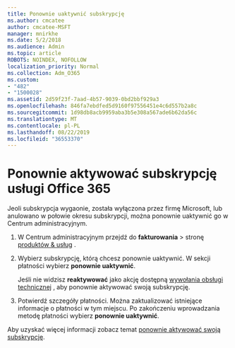 ```yaml
---
title: Ponownie uaktywnić subskrypcję
ms.author: cmcatee
author: cmcatee-MSFT
manager: mnirkhe
ms.date: 5/2/2018
ms.audience: Admin
ms.topic: article
ROBOTS: NOINDEX, NOFOLLOW
localization_priority: Normal
ms.collection: Adm_O365
ms.custom:
- "482"
- "1500028"
ms.assetid: 2d59f23f-7aad-4b57-9039-0bd2bbf929a3
ms.openlocfilehash: 846fa7ebdfed5d9160f97556451e4c6d557b2a8c
ms.sourcegitcommit: 1d98db8acb9959aba3b5e308a567ade6b62da56c
ms.translationtype: MT
ms.contentlocale: pl-PL
ms.lasthandoff: 08/22/2019
ms.locfileid: "36553370"
---
```

# <a name="reactivate-an-office-365-subscription"></a>Ponownie aktywować subskrypcję usługi Office 365

Jeoli subskrypcja wygaonie, została wyłączona przez firmę Microsoft, lub anulowano w połowie okresu subskrypcji, można ponownie uaktywnić go w Centrum administracyjnym.
  
1. W Centrum administracyjnym przejdź do **fakturowania** \> stronę [produktów & usług](https://go.microsoft.com/fwlink/p/?linkid=842054) .

2. Wybierz subskrypcję, którą chcesz ponownie uaktywnić. W sekcji płatności wybierz **ponownie uaktywnić**.

    Jeśli nie widzisz **reaktywować** jako akcję dostępną [wywołania obsługi technicznej](https://docs.microsoft.com/office365/admin/contact-support-for-business-products?view=o365-worldwide) , aby ponownie aktywować swoją subskrypcję.

3. Potwierdź szczegóły płatności. Można zaktualizować istniejące informacje o płatności w tym miejscu. Po zakończeniu wprowadzania metodę płatności wybierz **ponownie uaktywnić**.

Aby uzyskać więcej informacji zobacz temat [ponownie aktywować swoją subskrypcję](https://docs.microsoft.com/office365/admin/subscriptions-and-billing/reactivate-your-subscription).